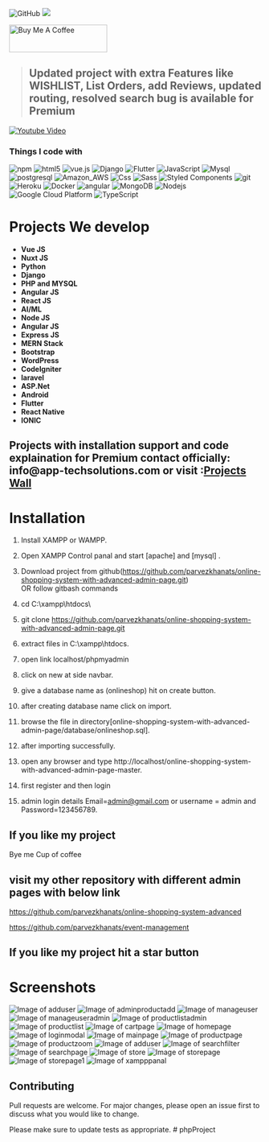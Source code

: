 ![GitHub](https://img.shields.io/github/license/parvezkhanats/online-shopping-system-advanced)
![](https://visitor-badge.glitch.me/badge?page_id=parvezkhanats.shop)

<a href="https://www.buymeacoffee.com/parvezkhanats" target="_blank"><img src="https://cdn.buymeacoffee.com/buttons/v2/default-yellow.png" alt="Buy Me A Coffee" width="195" height="55"></a>

> ## Updated project with extra Features like WISHLIST, List Orders, add Reviews, updated routing, resolved search bug is available for Premium 

[![Youtube Video](https://img.youtube.com/vi/gLwfj67GI8A/0.jpg)]()

<h3>Things I code with</h3>
<p>
  <img alt="npm" src="https://img.shields.io/badge/-NPM-CB3837?style=flat-square&logo=npm&logoColor=white" />
  <img alt="html5" src="https://img.shields.io/badge/-HTML5-E34F26?style=flat-square&logo=html5&logoColor=white" />
  <img src="https://img.shields.io/static/v1?label=Vue.js&amp;message=v2.6&amp;color=4FC08D&amp;style=flat-square&amp;logo=vue.js&amp;logoColor=ffffff" alt="vue.js">
  <img alt="Django" src="https://img.shields.io/badge/Django-092E20?style=flat-square&logo=django&logoColor=white" />
  <img alt="Flutter" src="https://img.shields.io/badge/Flutter-02569B?style=flat-square&logo=flutter&logoColor=white" />
  <img alt="JavaScript" src="https://img.shields.io/badge/JavaScript-323330?style=flat-square&logo=javascript&logoColor=F7DF1E" />
  <img alt="Mysql" src="https://img.shields.io/badge/MySQL-00000F?style=flat-square&logo=mysql&logoColor=white" />
  <img alt="postgresql" src="https://img.shields.io/badge/PostgreSQL-316192?style=flat-square&logo=postgresql&logoColor=white" />
  <img alt="Amazon_AWS" src="https://img.shields.io/badge/Amazon_AWS-232F3E?style=flat-square&logo=amazon-aws&logoColor=white" />
  <img alt="Css" src="https://img.shields.io/badge/CSS-239120?&style=flat-square&logo=css3&logoColor=white" />
  <img alt="Sass" src="https://img.shields.io/badge/-Sass-CC6699?style=flat-square&logo=sass&logoColor=white" />
  <img alt="Styled Components" src="https://img.shields.io/badge/-Styled_Components-db7092?style=flat-square&logo=styled-components&logoColor=white" />
  <img alt="git" src="https://img.shields.io/badge/-Git-F05032?style=flat-square&logo=git&logoColor=white" />
  <img alt="Heroku" src="https://img.shields.io/badge/-Heroku-430098?style=flat-square&logo=heroku&logoColor=white" />
  <img alt="Docker" src="https://img.shields.io/badge/-Docker-46a2f1?style=flat-square&logo=docker&logoColor=white" />
  <img alt="angular" src="https://img.shields.io/badge/-Angular-DD0031?style=flat-square&logo=angular&logoColor=white" />
  <img alt="MongoDB" src="https://img.shields.io/badge/-MongoDB-13aa52?style=flat-square&logo=mongodb&logoColor=white" />
  <img alt="Nodejs" src="https://img.shields.io/badge/-Nodejs-43853d?style=flat-square&logo=Node.js&logoColor=white" />
  <img alt="Google Cloud Platform" src="https://img.shields.io/badge/-Google_Cloud_Platform-1a73e8?style=flat-square&logo=google-cloud&logoColor=white" />
  <img alt="TypeScript" src="https://img.shields.io/badge/-TypeScript-007ACC?style=flat-square&logo=typescript&logoColor=white" />
  
</p>
<h1>Projects We develop</h1>

<ul>
	<li><b>Vue JS</b></li>
	<li><b>Nuxt JS</b></li>
	<li><b>Python</b></li>
	<li><b>Django</b></li>
	<li><b>PHP and MYSQL</b></li>
	<li><b>Angular JS</b></li>
	<li><b>React JS</b></li>
	<li><b>AI/ML</b></li>
  <li><b>Node JS</b></li>
  <li><b>Angular JS</b></li>
  <li><b>Express JS</b></li>
  <li><b>MERN Stack</b></li>
  <li><b>Bootstrap</b></li>
  <li><b>WordPress</b></li>
  <li><b>CodeIgniter</b></li>
  <li><b>laravel</b></li>
  <li><b>ASP.Net</b></li>
  <li><b>Android</b></li>
  <li><b>Flutter</b></li>
  <li><b>React Native</b></li>
  <li><b>IONIC</b></li>
</ul>
<h2> Projects with installation support and code explaination for Premium contact officially: info@app-techsolutions.com or visit :<a href="https://online-shop.app-techsolutions.com/">Projects Wall</a></h2>

# Installation

1. Install XAMPP or WAMPP.

2. Open XAMPP Control panal and start [apache] and [mysql] .

3. Download project from github(https://github.com/parvezkhanats/online-shopping-system-with-advanced-admin-page.git)  
    OR follow gitbash commands
    
1. cd C:\\xampp\htdocs\
    
2. git clone https://github.com/parvezkhanats/online-shopping-system-with-advanced-admin-page.git
    
4. extract files in C:\\xampp\htdocs\.

5. open link localhost/phpmyadmin

6. click on new at side navbar.

7. give a database name as (onlineshop) hit on create button.

8. after creating database name click on import.

9. browse the file in directory[online-shopping-system-with-advanced-admin-page/database/onlineshop.sql].

10. after importing successfully.

11. open any browser and type http://localhost/online-shopping-system-with-advanced-admin-page-master.

12. first register and then login

13. admin login details  Email=admin@gmail.com or username = admin and Password=123456789.

## If you like my project 
Bye me Cup of coffee


## visit my other repository with different admin pages with below link
https://github.com/parvezkhanats/online-shopping-system-advanced

https://github.com/parvezkhanats/event-management

##  If you like my project hit a star button



# Screenshots
![Image of adduser](https://github.com/parvezkhanats/online-shopping-system-advanced-master/blob/master/screenshot/adduser.png)
![Image of adminproductadd](https://github.com/parvezkhanats/online-shopping-system-advanced-master/blob/master/screenshot/adminproductadd.png)
![Image of manageuser](https://github.com/parvezkhanats/online-shopping-system-advanced-master/blob/master/screenshot/manageuser.png)
![Image of manageuseradmin](https://github.com/parvezkhanats/online-shopping-system-advanced-master/blob/master/screenshot/manageuseradmin.png)
![Image of productlistadmin](https://github.com/parvezkhanats/online-shopping-system-advanced-master/blob/master/screenshot/productlistadmin.png)
![Image of productlist](https://github.com/parvezkhanats/online-shopping-system-advanced-master/blob/master/screenshot/productlist.png)
![Image of cartpage](https://github.com/parvezkhanats/online-shopping-system-advanced-master/blob/master/screenshot/cartpage.png)
![Image of homepage](https://github.com/parvezkhanats/online-shopping-system-advanced-master/blob/master/screenshot/homepage.png)
![Image of loginmodal](https://github.com/parvezkhanats/online-shopping-system-advanced-master/blob/master/screenshot/loginmodal.png)
![Image of mainpage](https://github.com/parvezkhanats/online-shopping-system-advanced-master/blob/master/screenshot/mainpage.png)
![Image of productpage](https://github.com/parvezkhanats/online-shopping-system-advanced-master/blob/master/screenshot/productpage.png)
![Image of productzoom](https://github.com/parvezkhanats/online-shopping-system-advanced-master/blob/master/screenshot/productzoom.png)
![Image of adduser](https://github.com/parvezkhanats/online-shopping-system-advanced-master/blob/master/screenshot/registermodal.png)
![Image of searchfilter](https://github.com/parvezkhanats/online-shopping-system-advanced-master/blob/master/screenshot/searchfilter.png)
![Image of searchpage](https://github.com/parvezkhanats/online-shopping-system-advanced-master/blob/master/screenshot/searchpage.png)
![Image of store](https://github.com/parvezkhanats/online-shopping-system-advanced-master/blob/master/screenshot/store.png)
![Image of storepage](https://github.com/parvezkhanats/online-shopping-system-advanced-master/blob/master/screenshot/storepage.png)
![Image of storepage1](https://github.com/parvezkhanats/online-shopping-system-advanced-master/blob/master/screenshot/storepage1.png)
![Image of xampppanal](https://github.com/parvezkhanats/online-shopping-system-advanced-master/blob/master/screenshot/xampppanal.JPG)






## Contributing
Pull requests are welcome. For major changes, please open an issue first to discuss what you would like to change.

Please make sure to update tests as appropriate.
#   p h p P r o j e c t  
 
